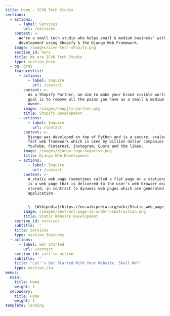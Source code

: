 ```yaml
---
title: Home - ICVN Tech Studio
sections:
  - actions:
      - label: Services
        url: /services
    content: >-
      We're a small tech studio who helps small & medium business' with website
      development using Shopify & the Django Web Framework.
    image: /images/icvn-tech-shopify.png
    section_id: hero
    title: We are ICVN Tech Studio
    type: section_hero
  - bg: gray
    featureslist:
      - actions:
          - label: Inquire
            url: /contact
        content: >-
          As a Shopify Partner, we aim to make your brand visible worldwide. Our
          goal is to remove all the pains you have as a small & medium business
          owner.
        image: /images/shopify-partner.png
        title: Shopify Development
      - actions:
          - label: Inquire
            url: /contact
        content: >-
          Django was developed on top of Python and is a secure, scaleable and
          fast web framework which is used by billion dollar companies such as
          YouTube, Pinterest, Instagram, Quora and the likes.
        image: /images/django-logo-negative.png
        title: Django Web Development
      - actions:
          - label: Inquire
            url: /contact
        content: >-
          A static web page (sometimes called a flat page or a stationary page)
          is a web page that is delivered to the user's web browser exactly as
          stored, in contrast to dynamic web pages which are generated by a web
          application.


          \- [Wikipedia](https://en.wikipedia.org/wiki/Static_web_page)
        image: /images/abstract-page-is-under-construction.png
        title: Static Website Development
    section_id: services
    subtitle: ''
    title: Services
    type: section_features
  - actions:
      - label: Get Started
        url: /contact
    section_id: call-to-action
    subtitle: ''
    title: 'Let''s Get Started With Your Website, Shall We?'
    type: section_cta
menus:
  main:
    title: Home
    weight: 1
  secondary:
    title: Home
    weight: 1
template: landing
---
```



